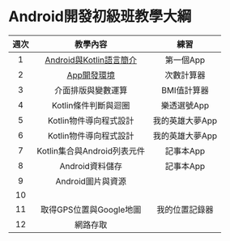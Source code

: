 # Android開發初級班教學大綱

| 週次 | 教學內容 | 練習
|:-:|:-:|:-:|
| 1 | [Android與Kotlin語言簡介](week1.md) | 第一個App
| 2 | [App開發環境](week2.md) | 次數計算器
| 3 | 介面排版與變數運算 | BMI值計算器
| 4 | Kotlin條件判斷與迴圈 | 樂透選號App
| 5 | Kotlin物件導向程式設計 | 我的英雄大夢App
| 6 | Kotlin物件導向程式設計 | 我的英雄大夢App  
| 7 | Kotlin集合與Android列表元件 | 記事本App 
| 8 | Android資料儲存 | 記事本App 
| 9 | Android圖片與資源 | 
| 10 |  | 
| 11 | 取得GPS位置與Google地圖 | 我的位置記錄器
| 12 | 網路存取 | 